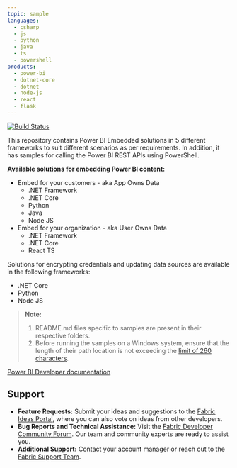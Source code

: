 ```yaml
---
topic: sample
languages:
  - csharp
  - js
  - python
  - java
  - ts
  - powershell
products:
  - power-bi
  - dotnet-core
  - dotnet
  - node-js
  - react
  - flask
---
```


[![Build Status](https://powerbi.visualstudio.com/Embedded/_apis/build/status/Devolper-Samples-Azure%20Web%20App%20for%20ASP.NET-CI?branchName=master)](https://powerbi.visualstudio.com/Embedded/_build/latest?definitionId=2824&branchName=master)

This repository contains Power BI Embedded solutions in 5 different frameworks to suit different scenarios as per requirements.
In addition, it has samples for calling the Power BI REST APIs using PowerShell.


**Available solutions for embedding Power BI content:**
  * Embed for your customers - aka App Owns Data
    * .NET Framework
    * .NET Core
    * Python
    * Java
    * Node JS
  * Embed for your organization - aka User Owns Data
    * .NET Framework
    * .NET Core
    * React TS

Solutions for encrypting credentials and updating data sources are available in the following frameworks:
  * .NET Core
  * Python
  * Node JS


> **Note:**
> 1. README.md files specific to samples are present in their respective folders.
> 2. Before running the samples on a Windows system, ensure that the length of their path location is not exceeding the [limit of 260 characters](https://docs.microsoft.com/en-us/windows/win32/fileio/maximum-file-path-limitation).

[Power BI Developer documentation](https://docs.microsoft.com/en-us/power-bi/developer/)

## Support

- **Feature Requests:** Submit your ideas and suggestions to the [Fabric Ideas Portal](https://ideas.fabric.microsoft.com/), where you can also vote on ideas from other developers.
- **Bug Reports and Technical Assistance:** Visit the [Fabric Developer Community Forum](https://community.fabric.microsoft.com/t5/Developer/bd-p/Developer). Our team and community experts are ready to assist you.
- **Additional Support:** Contact your account manager or reach out to the [Fabric Support Team](https://support.fabric.microsoft.com/en-us/support/).